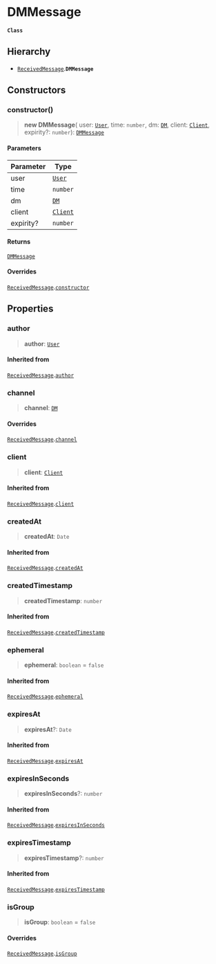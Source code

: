# DMMessage

**`Class`**

## Hierarchy

* [`ReceivedMessage`](class.receivedmessage.md).**`DMMessage`**

## Constructors

### constructor()

> **new DMMessage**( user: [`User`](broken-reference), time: `number`, dm: [`DM`](class.dm.md), client: [`Client`](class.client.md), expirity?: `number`): [`DMMessage`](class.dmmessage.md)

#### Parameters

| Parameter | Type                        |
| --------- | --------------------------- |
| user      | [`User`](broken-reference)  |
| time      | `number`                    |
| dm        | [`DM`](class.dm.md)         |
| client    | [`Client`](class.client.md) |
| expirity? | `number`                    |

#### Returns

[`DMMessage`](class.dmmessage.md)

#### Overrides

[`ReceivedMessage`](class.receivedmessage.md).[`constructor`](class.receivedmessage.md#constructor)

## Properties

### author

> **author**: [`User`](broken-reference)

#### Inherited from

[`ReceivedMessage`](class.receivedmessage.md).[`author`](class.receivedmessage.md#author)

### channel

> **channel**: [`DM`](class.dm.md)

#### Overrides

[`ReceivedMessage`](class.receivedmessage.md).[`channel`](class.receivedmessage.md#channel)

### client

> **client**: [`Client`](class.client.md)

#### Inherited from

[`ReceivedMessage`](class.receivedmessage.md).[`client`](class.receivedmessage.md#client)

### createdAt

> **createdAt**: `Date`

#### Inherited from

[`ReceivedMessage`](class.receivedmessage.md).[`createdAt`](class.receivedmessage.md#createdat)

### createdTimestamp

> **createdTimestamp**: `number`

#### Inherited from

[`ReceivedMessage`](class.receivedmessage.md).[`createdTimestamp`](class.receivedmessage.md#createdtimestamp)

### ephemeral

> **ephemeral**: `boolean` = `false`

#### Inherited from

[`ReceivedMessage`](class.receivedmessage.md).[`ephemeral`](class.receivedmessage.md#ephemeral)

### expiresAt

> **expiresAt**?: `Date`

#### Inherited from

[`ReceivedMessage`](class.receivedmessage.md).[`expiresAt`](class.receivedmessage.md#expiresat)

### expiresInSeconds

> **expiresInSeconds**?: `number`

#### Inherited from

[`ReceivedMessage`](class.receivedmessage.md).[`expiresInSeconds`](class.receivedmessage.md#expiresinseconds)

### expiresTimestamp

> **expiresTimestamp**?: `number`

#### Inherited from

[`ReceivedMessage`](class.receivedmessage.md).[`expiresTimestamp`](class.receivedmessage.md#expirestimestamp)

### isGroup

> **isGroup**: `boolean` = `false`

#### Overrides

[`ReceivedMessage`](class.receivedmessage.md).[`isGroup`](class.receivedmessage.md#isgroup)
